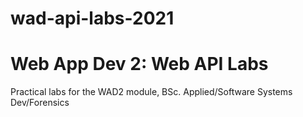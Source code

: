 # wad-api-labs-2021
# Web App Dev 2: Web API Labs

Practical labs for the WAD2 module, BSc. Applied/Software Systems Dev/Forensics  
